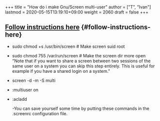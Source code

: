+++
title = "How do i make Gnu/Screen multi-user"
author = ["T", "Ivan"]
lastmod = 2020-05-15T13:19:10+09:00
weight = 2060
draft = false
+++

## [Follow instructions here](https://www.mfitzp.com/article/collaborate-in-the-shell-with-screen-multiuser/) {#follow-instructions-here}

-   sudo chmod +s /usr/bin/screen  # Make screen suid root
-   sudo chmod 755 /var/run/screen # Make the screen dir more open
    "Note that if you want to share a screen between two sessions of
    the same user on a system you can skip this step entirely. This
    is useful for example if you have a shared login on a system."
-   screen -d -m -S multi

-   :multiuser on
-   :acladd <username>

    -You can save yourself some time by putting these commands in
    the .screenrc configuration file.
